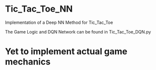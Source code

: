 # Tic_Tac_Toe_NN
Implementation of a Deep NN Method for Tic_Tac_Toe

The Game Logic and DQN Network can be found in Tic_Tac_Toe_DQN.py

# Yet to implement actual game mechanics